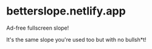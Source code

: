 # betterslope.netlify.app
Ad-free fullscreen slope!

It's the same slope you're used too but with no bullsh*t!
